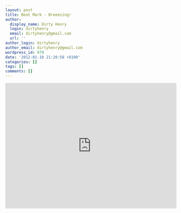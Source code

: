 ```yaml
---
layout: post
title: Beat Mark - Breeezing!
author:
  display_name: Dirty Henry
  login: dirtyhenry
  email: dirtyhenry@gmail.com
  url: ''
author_login: dirtyhenry
author_email: dirtyhenry@gmail.com
wordpress_id: 979
date: '2012-01-10 21:20:58 +0100'
categories: []
tags: []
comments: []
---
```

<iframe width="540" height="396" src="http://www.youtube.com/embed/9svgRv2Zip0" frameborder="0" allowfullscreen></iframe>
